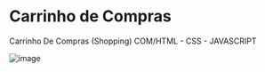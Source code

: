 # Carrinho de Compras
Carrinho  De Compras (Shopping) COM/HTML - CSS - JAVASCRIPT


![image](https://github.com/derbassomar/Carrinho-de-Compras/assets/148890555/96ec3382-5c94-486c-a6cc-8d6df3f7ea73)
